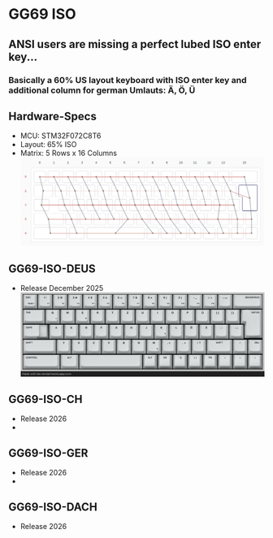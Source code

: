 
# GG69 ISO
## ANSI users are missing a perfect lubed ISO enter key...
### Basically a 60% US layout keyboard with ISO enter key and additional column for german Umlauts: Ä, Ö, Ü

## Hardware-Specs
* MCU: STM32F072C8T6
* Layout: 65% ISO
* Matrix: 5 Rows x 16 Columns
![GG69 ISO MATRIX](images/GG69_matrix.png)

## GG69-ISO-DEUS
* Release December 2025
![DEUS LAYOUT](images/gg69_deus_keymaping.png)

## GG69-ISO-CH
* Release 2026
* 
## GG69-ISO-GER
* Release 2026
* 
## GG69-ISO-DACH
* Release 2026
